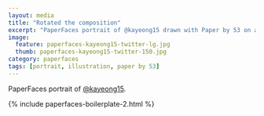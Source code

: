 ```yaml
---
layout: media
title: "Rotated the composition"
excerpt: "PaperFaces portrait of @kayeong15 drawn with Paper by 53 on an iPad."
image:   
  feature: paperfaces-kayeong15-twitter-lg.jpg
  thumb: paperfaces-kayeong15-twitter-150.jpg
category: paperfaces
tags: [portrait, illustration, paper by 53]
---
```


PaperFaces portrait of [@kayeong15](http://twitter.com/kayeong15).

{% include paperfaces-boilerplate-2.html %}